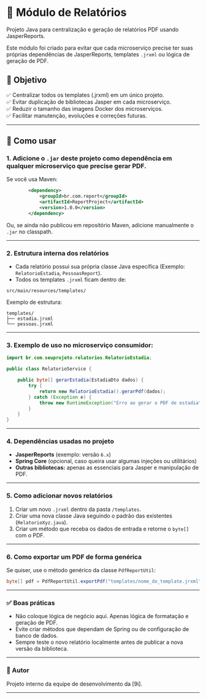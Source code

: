 
# 📄 Módulo de Relatórios

Projeto Java para centralização e geração de relatórios PDF usando JasperReports.

Este módulo foi criado para evitar que cada microserviço precise ter suas próprias dependências de JasperReports, templates `.jrxml` ou lógica de geração de PDF.

## 🎯 Objetivo

✅ Centralizar todos os templates (.jrxml) em um único projeto.  
✅ Evitar duplicação de bibliotecas Jasper em cada microserviço.  
✅ Reduzir o tamanho das imagens Docker dos microserviços.  
✅ Facilitar manutenção, evoluções e correções futuras.  

---

## 🚀 Como usar

### 1. Adicione o `.jar` deste projeto como dependência em qualquer microserviço que precise gerar PDF.

Se você usa Maven:

```xml
		<dependency>
			<groupId>br.com.report</groupId>
			<artifactId>ReportProject</artifactId>
			<version>1.0.0</version>
		</dependency>
```
Ou, se ainda não publicou em repositório Maven, adicione manualmente o `.jar` no classpath.

---

### 2. Estrutura interna dos relatórios

- Cada relatório possui sua própria classe Java específica (Exemplo: `RelatorioEstadia`, `PessoasReport`).
- Todos os templates `.jrxml` ficam dentro de:  

```
src/main/resources/templates/
```

Exemplo de estrutura:

```
templates/
├── estadia.jrxml
└── pessoas.jrxml
```

---

### 3. Exemplo de uso no microserviço consumidor:

```java
import br.com.seuprojeto.relatorios.RelatorioEstadia;

public class RelatorioService {

    public byte[] gerarEstadia(EstadiaDto dados) {
        try {
            return new RelatorioEstadia().gerarPdf(dados);
        } catch (Exception e) {
            throw new RuntimeException("Erro ao gerar o PDF de estadia", e);
        }
    }
}
```

---

### 4. Dependências usadas no projeto

- **JasperReports** (exemplo: versão `6.x`)
- **Spring Core** (opcional, caso queira usar algumas injeções ou utilitários)
- **Outras bibliotecas:** apenas as essenciais para Jasper e manipulação de PDF.

---

### 5. Como adicionar novos relatórios

1. Criar um novo `.jrxml` dentro da pasta `/templates`.
2. Criar uma nova classe Java seguindo o padrão das existentes (`RelatorioXyz.java`).
3. Criar um método que receba os dados de entrada e retorne o `byte[]` com o PDF.

---

### 6. Como exportar um PDF de forma genérica

Se quiser, use o método genérico da classe `PdfReportUtil`:

```java
byte[] pdf = PdfReportUtil.exportPdf("templates/nome_do_template.jrxml", parametros, dataSource);
```

---

### ✅ Boas práticas

- Não coloque lógica de negócio aqui. Apenas lógica de formatação e geração de PDF.
- Evite criar métodos que dependam de Spring ou de configuração de banco de dados.
- Sempre teste o novo relatório localmente antes de publicar a nova versão da biblioteca.

---

### 📌 Autor

Projeto interno da equipe de desenvolvimento da [9i].

---
